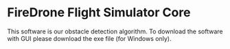 # FireDrone Flight Simulator Core
This software is our obstacle detection algorithm.
To download the software with GUI please download the exe file (for Windows only).
